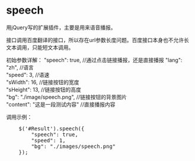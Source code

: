 # speech
用jQuery写的扩展插件，主要是用来语音播报。

接口调用百度翻译的接口，所以存在url参数长度问题。百度接口本身也不允许长文本调用，只能短文本调用。

初始参数详解：
"speech": true, //通过点击链接播报，还是直接播报
"lang": "zh", //语言			
"speed": 3, //语速			
"sWidth": 16, //链接按钮的宽度			
"sHeight": 13, //链接按钮的高度			
"bg": "./image/speech.png", //链接按钮的背景图片			
"content": "这是一段测试内容" //直接播报内容

调用示例：
<pre>
	$('#Result').speech({
		"speech": true,
		"speed": 1,
		"bg": "./images/speech.png"
	});
</pre>





